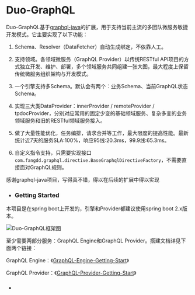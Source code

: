 # Duo-GraphQL

Duo-GraphQL基于[graphql-java](https://github.com/graphql-java/graphql-java)的扩展，用于支持当前主流的多团队微服务敏捷开发模式。它主要实现了以下功能：

1. Schema、Resolver（DataFetcher）自动生成绑定，不依靠人工。

2. 支持领域。各领域微服务（GraphQL Provider）以传统RESTful API项目的方式独立开发、维护、部署，多个领域服务共同组建一张大图，最大程度上保留传统微服务组织架构与开发模式。

3. 一个引擎支持多Schema。默认会有两个：业务Schema、当前GraphQL状态Schema。

4. 实现三大类DataProvider：innerProvider / remoteProvider / tpdocProvider，分别对应常用的固定少变的基础领域服务、复杂多变的业务领域服务和旧的RESTful领域服务接入。

5. 做了大量性能优化，任务编排，请求合并等工作，最大限度的提高性能。最新统计近7天的服务SLA:100%，响应95线:20.3ms，99.9线:65.3ms。

6. 自定义指令支持，只需要实现接口`com.fangdd.graphql.directive.BaseGraphqlDirectiveFactory`，不需要直接面对GraphQL规则。

    

感谢graphql-java项目，写得真不错，得以在后续的扩展中得以实现



- ### Getting Started

本项目是在spring boot上开发的，引擎和Provider都建议使用spring boot 2.x版本。

<img src="https://oss-public.fangdd.com/prod/static/FsaLdNehBzL3Q-0EmU95mz5gvmUc.jpg" title="Duo-GraphQL框架图"/>

至少需要两部分服务：GraphQL Engine和GraphQL Provider。搭建文档详见下面两个链接：

GraphQL Engine：《[GraphQL-Engine-Getting-Start](./doc/GraphQL-Engine-Getting-Start.md)》

GraphQL Provider：《[GraphQL-Provider-Getting-Start](./doc/GraphQL-Provider-Getting-Start.md)》



- ### 
